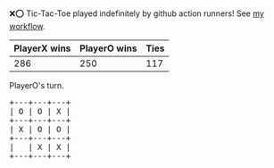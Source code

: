 :x::o: Tic-Tac-Toe played indefinitely by github action runners! See [my workflow](.github/workflows/play.yaml).

|PlayerX wins|PlayerO wins|Ties|
|-|-|-|
|286|250|117|

PlayerO's turn.

<pre>
+---+---+---+
| O | O | X |
+---+---+---+
| X | O | O |
+---+---+---+
|   | X | X |
+---+---+---+
</pre>